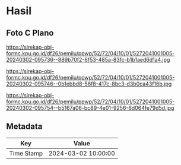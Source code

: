 # Hasil

## Foto C Plano

https://sirekap-obj-formc.kpu.go.id/df26/pemilu/ppwp/52/72/04/10/01/5272041001005-20240302-095736--889b70f2-6f53-485a-83fc-b1b1aed6d1a4.jpg

https://sirekap-obj-formc.kpu.go.id/df26/pemilu/ppwp/52/72/04/10/01/5272041001005-20240302-095746--0b1ebbd8-56f8-417c-8bc3-d3b0ca43f16b.jpg

https://sirekap-obj-formc.kpu.go.id/df26/pemilu/ppwp/52/72/04/10/01/5272041001005-20240302-095754--b5167a06-bc89-4e01-9256-6d064fe79d5d.jpg


## Metadata

| Key        | Value               |
| ---------- | ------------------- |
| Time Stamp | 2024-03-02 10:00:00 |



